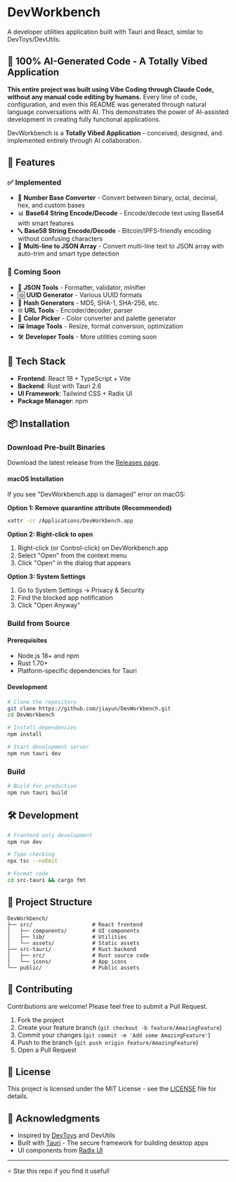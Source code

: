 # DevWorkbench

A developer utilities application built with Tauri and React, similar to DevToys/DevUtils.

## 🤖 100% AI-Generated Code - A Totally Vibed Application

**This entire project was built using Vibe Coding through Claude Code, without any manual code editing by humans.** Every line of code, configuration, and even this README was generated through natural language conversations with AI. This demonstrates the power of AI-assisted development in creating fully functional applications.

DevWorkbench is a **Totally Vibed Application** - conceived, designed, and implemented entirely through AI collaboration.

## 🌟 Features

### ✅ Implemented
- 🔢 **Number Base Converter** - Convert between binary, octal, decimal, hex, and custom bases
- 📊 **Base64 String Encode/Decode** - Encode/decode text using Base64 with smart features
- 🔤 **Base58 String Encode/Decode** - Bitcoin/IPFS-friendly encoding without confusing characters
- 📝 **Multi-line to JSON Array** - Convert multi-line text to JSON array with auto-trim and smart type detection

### 🚧 Coming Soon
- 📝 **JSON Tools** - Formatter, validator, minifier
- 🆔 **UUID Generator** - Various UUID formats
- 🔐 **Hash Generators** - MD5, SHA-1, SHA-256, etc.
- 🌐 **URL Tools** - Encoder/decoder, parser
- 🎨 **Color Picker** - Color converter and palette generator
- 🖼️ **Image Tools** - Resize, format conversion, optimization
- 🛠️ **Developer Tools** - More utilities coming soon

## 🚀 Tech Stack

- **Frontend**: React 18 + TypeScript + Vite
- **Backend**: Rust with Tauri 2.6
- **UI Framework**: Tailwind CSS + Radix UI
- **Package Manager**: npm

## 📦 Installation

### Download Pre-built Binaries

Download the latest release from the [Releases page](https://github.com/jiayun/DevWorkbench/releases).

#### macOS Installation

If you see "DevWorkbench.app is damaged" error on macOS:

**Option 1: Remove quarantine attribute (Recommended)**
```bash
xattr -cr /Applications/DevWorkbench.app
```

**Option 2: Right-click to open**
1. Right-click (or Control-click) on DevWorkbench.app
2. Select "Open" from the context menu
3. Click "Open" in the dialog that appears

**Option 3: System Settings**
1. Go to System Settings → Privacy & Security
2. Find the blocked app notification
3. Click "Open Anyway"

### Build from Source

#### Prerequisites

- Node.js 18+ and npm
- Rust 1.70+
- Platform-specific dependencies for Tauri

#### Development

```bash
# Clone the repository
git clone https://github.com/jiayun/DevWorkbench.git
cd DevWorkbench

# Install dependencies
npm install

# Start development server
npm run tauri dev
```

### Build

```bash
# Build for production
npm run tauri build
```

## 🛠️ Development

```bash
# Frontend only development
npm run dev

# Type checking
npx tsc --noEmit

# Format code
cd src-tauri && cargo fmt
```

## 📁 Project Structure

```
DevWorkbench/
├── src/                   # React frontend
│   ├── components/        # UI components
│   ├── lib/               # Utilities
│   └── assets/            # Static assets
├── src-tauri/             # Rust backend
│   ├── src/               # Rust source code
│   └── icons/             # App icons
└── public/                # Public assets
```

## 🤝 Contributing

Contributions are welcome! Please feel free to submit a Pull Request.

1. Fork the project
2. Create your feature branch (`git checkout -b feature/AmazingFeature`)
3. Commit your changes (`git commit -m 'Add some AmazingFeature'`)
4. Push to the branch (`git push origin feature/AmazingFeature`)
5. Open a Pull Request

## 📄 License

This project is licensed under the MIT License - see the [LICENSE](LICENSE) file for details.

## 🙏 Acknowledgments

- Inspired by [DevToys](https://github.com/veler/DevToys) and DevUtils
- Built with [Tauri](https://tauri.app/) - The secure framework for building desktop apps
- UI components from [Radix UI](https://www.radix-ui.com/)

---

⭐ Star this repo if you find it useful!
